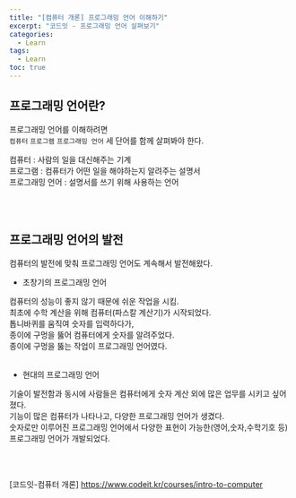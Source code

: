 ```yaml
---
title: "[컴퓨터 개론] 프로그래밍 언어 이해하기"
excerpt: "코드잇 - 프로그래밍 언어 살펴보기"
categories: 
  - Learn
tags: 
  - Learn
toc: true
---
```



## 프로그래밍 언어란?

프로그래밍 언어를 이해하려면 <br>
`컴퓨터` `프로그램` `프로그래밍 언어` 세 단어를 함께 살펴봐야 한다.<br>

컴퓨터 : 사람의 일을 대신해주는 기계<br>
프로그램 : 컴퓨터가 어떤 일을 해야하는지 알려주는 설명서<br>
프로그래밍 언어 : 설명서를 쓰기 위해 사용하는 언어<br>

<br><br>

## 프로그래밍 언어의 발전

컴퓨터의 발전에 맞춰 프로그래밍 언어도 계속해서 발전해왔다.<br>

- 초창기의 프로그래밍 언어

컴퓨터의 성능이 좋지 않기 때문에 쉬운 작업을 시킴.<br>
최초에 수학 계산을 위해 컴퓨터(파스칼 계산기)가 시작되었다.<br>
톱니바퀴를 움직여 숫자를 입력하다가,<br>
종이에 구멍을 뚫어 컴퓨터에게 숫자를 알려주었다.<br>
종이에 구멍을 뚫는 작업이 프로그래밍 언어였다.<br>
<br>

- 현대의 프로그래밍 언어

기술이 발전함과 동시에 사람들은 컴퓨터에게 숫자 계산 외에 많은 업무를 시키고 싶어졌다.<br>
기능이 많은 컴퓨터가 나타나고, 다양한 프로그래밍 언어가 생겼다.<br>
숫자로만 이루어진 프로그래밍 언어에서 다양한 표현이 가능한(영어,숫자,수학기호 등) 프로그래밍 언어가 개발되었다.<br>

<br><br>





[코드잇-컴퓨터 개론] <https://www.codeit.kr/courses/intro-to-computer>